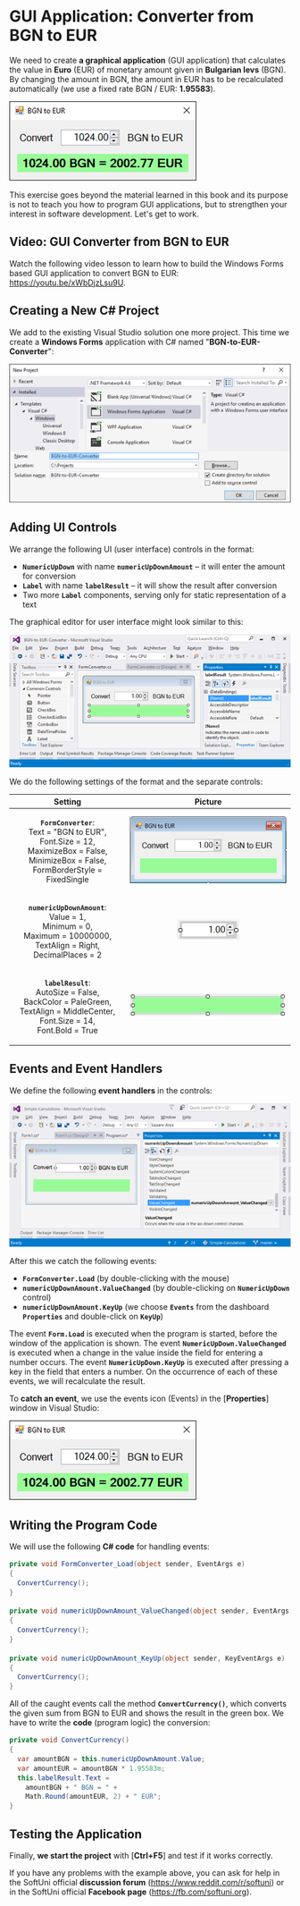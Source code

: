 # GUI Application: Converter from BGN to EUR

We need to create **a graphical application** (GUI application) that calculates the value in **Euro** (EUR) of monetary amount given in **Bulgarian levs** (BGN). By changing the amount in BGN, the amount in EUR has to be recalculated automatically (we use a fixed rate BGN / EUR: **1.95583**).

![](../../../../assets/chapter-2-images/13.Currency-converter-01.png)

This exercise goes beyond the material learned in this book and its purpose is not to teach you how to program GUI applications, but to strengthen your interest in software development. Let's get to work.

## Video: GUI Converter from BGN to EUR

Watch the following video lesson to learn how to build the Windows Forms based GUI application to convert BGN to EUR: https://youtu.be/xWbDjzLsu9U.

## Creating a New C# Project

We add to the existing Visual Studio solution one more project. This time we create a **Windows Forms** application with C# named "**BGN-to-EUR-Converter**":

![](../../../../assets/chapter-2-images/13.Currency-converter-02.png)

## Adding UI Controls

We arrange the following UI (user interface) controls in the format:

* **`NumericUpDown`** with name **`numericUpDownAmount`** – it will enter the amount for conversion
* **`Label`** with name **`labelResult`** – it will show the result after conversion
* Two more **`Label`** components, serving only for static representation of a text

The graphical editor for user interface might look similar to this:

![](../../../../assets/chapter-2-images/13.Currency-converter-03.png)

We do the following settings of the format and the separate controls:

|                                                                                     Setting                                                                                     |                                       Picture                                      |
| :-----------------------------------------------------------------------------------------------------------------------------------------------------------------------------: | :--------------------------------------------------------------------------------: |
| <p><strong><code>FormConverter</code></strong>:<br>Text = "BGN to EUR",<br>Font.Size = 12,<br>MaximizeBox = False,<br>MinimizeBox = False,<br>FormBorderStyle = FixedSingle</p> | ![formConverter](../../../../assets/chapter-2-images/13.Currency-converter-04.png) |
|            <p><strong><code>numericUpDownAmount</code></strong>:<br>Value = 1,<br>Minimum = 0,<br>Maximum = 10000000,<br>TextAlign = Right,<br>DecimalPlaces = 2</p>            |   ![numUpDown](../../../../assets/chapter-2-images/13.Currency-converter-05.png)   |
|       <p><strong><code>labelResult</code></strong>:<br>AutoSize = False,<br>BackColor = PaleGreen,<br>TextAlign = MiddleCenter,<br>Font.Size = 14,<br>Font.Bold = True</p>      |  ![labelResult](../../../../assets/chapter-2-images/13.Currency-converter-06.png)  |

## Events and Event Handlers

We define the following **event handlers** in the controls:

![](../../../../assets/chapter-2-images/13.Currency-converter-07.png)

After this we catch the following events:

* **`FormConverter.Load`** (by double-clicking with the mouse)
* **`numericUpDownAmount.ValueChanged`** (by double-clicking on **`NumericUpDown`** control)
* **`numericUpDownAmount.KeyUp`** (we choose **`Events`** from the dashboard **`Properties`** and double-click on **`KeyUp`**)

The event **`Form.Load`** is executed when the program is started, before the window of the application is shown. The event **`NumericUpDown.ValueChanged`** is executed when a change in the value inside the field for entering a number occurs. The event **`NumericUpDown.KeyUp`** is executed after pressing a key in the field that enters a number. On the occurrence of each of these events, we will recalculate the result.

To **catch an event**, we use the events icon (Events) in the \[**Properties**] window in Visual Studio:

![](../../../../assets/chapter-2-images/13.Currency-converter-01.png)

## Writing the Program Code

We will use the following **C# code** for handling events:

```csharp
private void FormConverter_Load(object sender, EventArgs e)
{
  ConvertCurrency();
}

private void numericUpDownAmount_ValueChanged(object sender, EventArgs e)
{
  ConvertCurrency();
}

private void numericUpDownAmount_KeyUp(object sender, KeyEventArgs e)
{
  ConvertCurrency();
}
```

All of the caught events call the method **`ConvertCurrency()`**, which converts the given sum from BGN to EUR and shows the result in the green box. We have to write the **code** (program logic) the conversion:

```csharp
private void ConvertCurrency()
{
  var amountBGN = this.numericUpDownAmount.Value;
  var amountEUR = amountBGN * 1.95583m;
  this.labelResult.Text = 
    amountBGN + " BGN = " + 
    Math.Round(amountEUR, 2) + " EUR";
}
```

## Testing the Application

Finally, **we start the project** with \[**Ctrl+F5**] and test if it works correctly.

If you have any problems with the example above, you can ask for help in the SoftUni official **discussion forum** (https://www.reddit.com/r/softuni) or in the SoftUni official **Facebook page** (https://fb.com/softuni.org).

